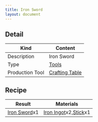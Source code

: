 ```yaml
---
title: Iron Sword
layout: document
---
```

## Detail

|Kind|Content|
|---|---|
|Description|Iron Sword|
|Type|[Tools](Tools)|
|Production Tool|[Crafting Table](Crafting_Table)|

## Recipe

|Result|Materials|
|---|---|
|[Iron Sword](Iron_Sword)x1|[Iron Ingot](Iron_Ingot)x2,[Stick](Stick)x1|
